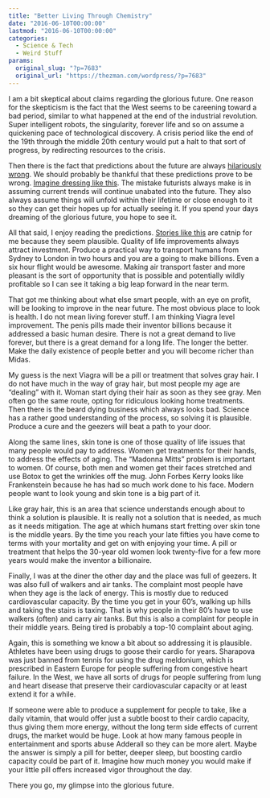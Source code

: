 ```yaml
---
title: "Better Living Through Chemistry"
date: "2016-06-10T00:00:00"
lastmod: "2016-06-10T00:00:00"
categories:
  - Science & Tech
  - Weird Stuff
params:
  original_slug: "?p=7683"
  original_url: "https://thezman.com/wordpress/?p=7683"
---
```


I am a bit skeptical about claims regarding the glorious future. One
reason for the skepticism is the fact that the West seems to be
careening toward a bad period, similar to what happened at the end of
the industrial revolution. Super intelligent robots, the singularity,
forever life and so on assume a quickening pace of technological
discovery. A crisis period like the end of the 19th through the middle
20th century would put a halt to that sort of progress, by redirecting
resources to the crisis.

Then there is the fact that predictions about the future are always
[hilariously
wrong](http://www.cracked.com/photoplasty_777_26-hilariously-inaccurate-predictions-about-future/).
We should probably be thankful that these predictions prove to be wrong.
[Imagine dressing like
this](http://publicdomainreview.org/collections/fashions-of-the-future-as-imagined-in-1893/).
The mistake futurists always make is in assuming current trends will
continue unabated into the future. They also always assume things will
unfold within their lifetime or close enough to it so they can get their
hopes up for actually seeing it. If you spend your days dreaming of the
glorious future, you hope to see it.

All that said, I enjoy reading the predictions. [Stories like
this](http://www.telegraph.co.uk/technology/2016/05/18/two-hour-sydney-london-flight-on-track-for-2018-launch/)
are catnip for me because they seem plausible. Quality of life
improvements always attract investment. Produce a practical way to
transport humans from Sydney to London in two hours and you are a going
to make billions. Even a six hour flight would be awesome. Making air
transport faster and more pleasant is the sort of opportunity that is
possible and potentially wildly profitable so I can see it taking a big
leap forward in the near term.

That got me thinking about what else smart people, with an eye on
profit, will be looking to improve in the near future. The most obvious
place to look is health. I do not mean living forever stuff. I am
thinking Viagra level improvement. The penis pills made their inventor
billions because it addressed a basic human desire. There is not a great
demand to live forever, but there is a great demand for a long life. The
longer the better. Make the daily existence of people better and you
will become richer than Midas.

My guess is the next Viagra will be a pill or treatment that solves gray
hair. I do not have much in the way of gray hair, but most people my age
are “dealing” with it. Woman start dying their hair as soon as they see
gray. Men often go the same route, opting for ridiculous looking home
treatments. Then there is the beard dying business which always looks
bad. Science has a rather good understanding of the process, so solving
it is plausible. Produce a cure and the geezers will beat a path to your
door.

Along the same lines, skin tone is one of those quality of life issues
that many people would pay to address. Women get treatments for their
hands, to address the effects of aging. The “Madonna Mitts” problem is
important to women. Of course, both men and women get their faces
stretched and use Botox to get the wrinkles off the mug. John Forbes
Kerry looks like Frankenstein because he has had so much work done to
his face. Modern people want to look young and skin tone is a big part
of it.

Like gray hair, this is an area that science understands enough about to
think a solution is plausible. It is really not a solution that is
needed, as much as it needs mitigation. The age at which humans start
fretting over skin tone is the middle years. By the time you reach your
late fifties you have come to terms with your mortality and get on with
enjoying your time. A pill or treatment that helps the 30-year old women
look twenty-five for a few more years would make the inventor a
billionaire.

Finally, I was at the diner the other day and the place was full of
geezers. It was also full of walkers and air tanks. The complaint most
people have when they age is the lack of energy. This is mostly due to
reduced cardiovascular capacity. By the time you get in your 60’s,
walking up hills and taking the stairs is taxing. That is why people in
their 80’s have to use walkers (often) and carry air tanks. But this is
also a complaint for people in their middle years. Being tired is
probably a top-10 complaint about aging.

Again, this is something we know a bit about so addressing it is
plausible. Athletes have been using drugs to goose their cardio for
years. Sharapova was just banned from tennis for using the
drug meldonium, which is prescribed in Eastern Europe for people
suffering from congestive heart failure. In the West, we have all sorts
of drugs for people suffering from lung and heart disease that preserve
their cardiovascular capacity or at least extend it for a while.

If someone were able to produce a supplement for people to take, like a
daily vitamin, that would offer just a subtle boost to their cardio
capacity, thus giving them more energy, without the long term side
effects of current drugs, the market would be huge. Look at how many
famous people in entertainment and sports abuse Adderall so they can be
more alert. Maybe the answer is simply a pill for better, deeper sleep,
but boosting cardio capacity could be part of it. Imagine how much money
you would make if your little pill offers increased vigor throughout the
day.

There you go, my glimpse into the glorious future.
